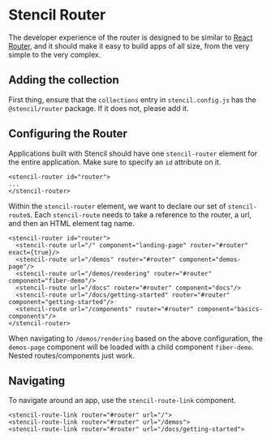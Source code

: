# Stencil Router

The developer experience of the router is designed to be similar to [React Router](https://reacttraining.com/react-router/), and it should make it easy to build apps of all size, from the very simple to the very complex.

## Adding the collection

First thing, ensure that the `collections` entry in `stencil.config.js` has the `@stencil/router` package. If it does not, please add it.

## Configuring the Router

Applications built with Stencil should have one `stencil-router` element for the entire application. Make sure to specify an `id` attribute on it.

```
<stencil-router id="router">
...
</stencil-router>
```

Within the `stencil-router` element, we want to declare our set of `stencil-route`s. Each `stencil-route` needs to take a reference to the router, a url, and then an HTML element tag name.

```
<stencil-router id="router">
  <stencil-route url="/" component="landing-page" router="#router" exact={true}/>
  <stencil-route url="/demos" router="#router" component="demos-page"/>
  <stencil-route url="/demos/rendering" router="#router" component="fiber-demo"/>
  <stencil-route url="/docs" router="#router" component="docs"/>
  <stencil-route url="/docs/getting-started" router="#router" component="getting-started"/>
  <stencil-route url="/components" router="#router" component="basics-components"/>
</stencil-router>
```

When navigating to `/demos/rendering` based on the above configuration, the `demos-page` component will be loaded with a child component `fiber-demo`. Nested routes/components just work.

## Navigating

To navigate around an app, use the `stencil-route-link` component.

```
<stencil-route-link router="#router" url="/">
<stencil-route-link router="#router" url="/demos">
<stencil-route-link router="#router" url="/docs/getting-started">
```
